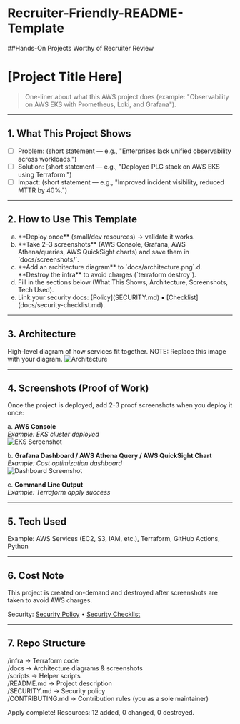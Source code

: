 # Recruiter-Friendly-README-Template
##Hands-On Projects Worthy of Recruiter Review
# [Project Title Here]

> One-liner about what this AWS project does (example: "Observability on AWS EKS with Prometheus, Loki, and Grafana").

---

## 1. What This Project Shows
- [ ] Problem: (short statement — e.g., "Enterprises lack unified observability across workloads.")
- [ ] Solution: (short statement — e.g., "Deployed PLG stack on AWS EKS using Terraform.")
- [ ] Impact: (short statement — e.g., "Improved incident visibility, reduced MTTR by 40%.")

---

## 2. How to Use This Template
<ol type="a">
<li> **Deploy once** (small/dev resources) → validate it works.
<li> **Take 2–3 screenshots** (AWS Console, Grafana, AWS Athena/queries, AWS QuickSight charts) and save them in `docs/screenshots/`.
<li> **Add an architecture diagram** to `docs/architecture.png`.d. **Destroy the infra** to avoid charges (`terraform destroy`).
<li> Fill in the sections below (What This Shows, Architecture, Screenshots, Tech Used).
<Li> Link your security docs: [Policy](SECURITY.md) • [Checklist](docs/security-checklist.md).
</ol>

---

## 3. Architecture
High-level diagram of how services fit together.
NOTE: Replace this image with your diagram.
![Architecture](docs/architecture.png)

---

## 4. Screenshots (Proof of Work)
Once the project is deployed, add 2-3 proof screenshots when you deploy it once: 

a. **AWS Console**  
   _Example: EKS cluster deployed_  
   ![EKS Screenshot](docs/screenshots/eks-cluster.png)

b. **Grafana Dashboard / AWS Athena Query / AWS QuickSight Chart**  
   _Example: Cost optimization dashboard_  
   ![Dashboard Screenshot](docs/screenshots/dashboard.png)

c. **Command Line Output**  
   _Example: Terraform apply success_  
   
---

## 5. Tech Used
Example: AWS Services (EC2, S3, IAM, etc.), Terraform, GitHub Actions, Python  

---

## 6. Cost Note
This project is created on-demand and destroyed after screenshots are taken to avoid AWS charges.  

Security: [Security Policy](SECURITY.md) • [Security Checklist](docs/security-checklist.md)

---

## 7. Repo Structure
/infra       -> Terraform code  
/docs        -> Architecture diagrams & screenshots  
/scripts     -> Helper scripts  
/README.md   -> Project description  
/SECURITY.md -> Security policy  
/CONTRIBUTING.md -> Contribution rules (you as a sole maintainer)

   
   Apply complete! Resources: 12 added, 0 changed, 0 destroyed.
